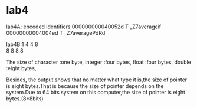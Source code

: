 # lab4

lab4A:
encoded identifiers
000000000040052d T _Z7averageif
00000000004004ed T _Z7averagePdRd
   

lab4B:1 4 4 8   
      8 8 8 8 

The size of character :one byte,
            integer   :four bytes,
            float     :four bytes,
            double    :eight bytes,

Besides, the output shows that no matter what type it is,the size of pointer is eight 
bytes.That is because the size of pointer depends on the system.Due to 64 bits system on this computer,the size of pointer is eight bytes.(8*8bits)
 

